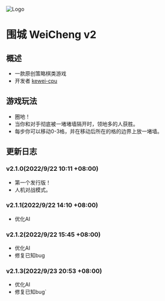 ![Logo](https://s3.bmp.ovh/imgs/2022/09/22/8c4132b537f4272e.png)
# 围城 WeiCheng v2
## 概述
- 一款原创策略棋类游戏  
- 开发者 [kewei-cpu](https://github.com/Kewei-cpu)
## 游戏玩法
- 圈地！  
- 当你和对手彻底被一堵堵墙隔开时，领地多的人获胜。  
- 每步你可以移动0-3格，并在移动后所在的格的边界上放一堵墙。
## 更新日志
### v2.1.0(2022/9/22 10:11 +08:00)
- 第一个发行版！
- 人机对战模式。
### v2.1.1(2022/9/22 14:10 +08:00)
- 优化AI
### v2.1.2(2022/9/22 15:45 +08:00)
- 优化AI
- 修复已知bug
### v2.1.3(2022/9/23 20:53 +08:00)
- 优化AI
- 修复已知bug`